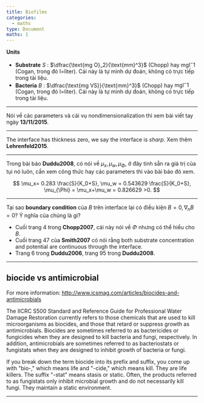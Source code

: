 ```yaml
---
title: Biofilms
categories:
  - maths
type: Document
maths: 1
---
```


**Units**
- **Substrate** $S$ : $\dfrac{\text{mg O}_2}{\text{mm}^3}$ (Chopp) hay $\text{mgl}^-1$ (Cogan, trong đó l=liter). Cái này là tự mình dự đoán, không có trực tiếp trong tài liệu.
- **Bacteria** $B$ : $\dfrac{\text{mg VS}}{\text{mm}^3}$ (Chopp) hay $\text{mgl}^-1$ (Cogan, trong đó l=liter). Cái này là tự mình dự đoán, không có trực tiếp trong tài liệu.

---

Nói về các parameters và cái vụ nondimensionalization thì xem bài viết tay ngày **13/11/2015**.

---

The interface has thickness zero, we say the interface is *sharp*. Xem thêm **Lehrenfeld2015**.

---

Trong bài báo **Duddu2008**, có nói về $\mu_x,\mu_w,\mu_{\Phi}$, ở đây tính sẵn ra giá trị của tụi nó luôn, cần xem công thức hay các parameters thì vào bài báo đó xem.

$$
\mu_x= 0.283 \frac{S}{K_0+S}, \mu_w = 0.543629 \frac{S}{K_0+S}, \mu_{\Phi} = \mu_x+\mu_w = 0.826629 >0.
$$

---

Tại sao **boundary condition** của $B$ trên interface lại có điều kiện $B=0,\nabla_nB=0$? Ý nghĩa của chúng là gì?

- Cuối trang 4 trong **Chopp2007**, cái này nói về $\Phi$ nhưng có thể hiểu cho $B$.
- Cuối trang 47 của **Smith2007** có nói rằng both substrate concentration and potential are continuous through the interface.
- Trang 6 trong **Duddu2006**, trang 95 trong **Duddu2008**.


---

## biocide vs antimicrobial

For more information:
http://www.icsmag.com/articles/biocides-and-antimicrobials

The IICRC S500 Standard and Reference Guide for Professional Water Damage Restoration currently refers to those chemicals that are used to kill microorganisms as biocides, and those that retard or suppress growth as antimicrobials. Biocides are sometimes referred to as bactericides or fungicides when they are designed to kill bacteria and fungi, respectively. In addition, antimicrobials are sometimes referred to as bacteriostats or fungistats when they are designed to inhibit growth of bacteria or fungi.

If you break down the term biocide into its prefix and suffix, you come up with "bio-," which means life and "-cide," which means kill. They are life killers. The suffix "-stat" means stasis or static. Often, the products referred to as fungistats only inhibit microbial growth and do not necessarily kill fungi. They maintain a static environment.

---

